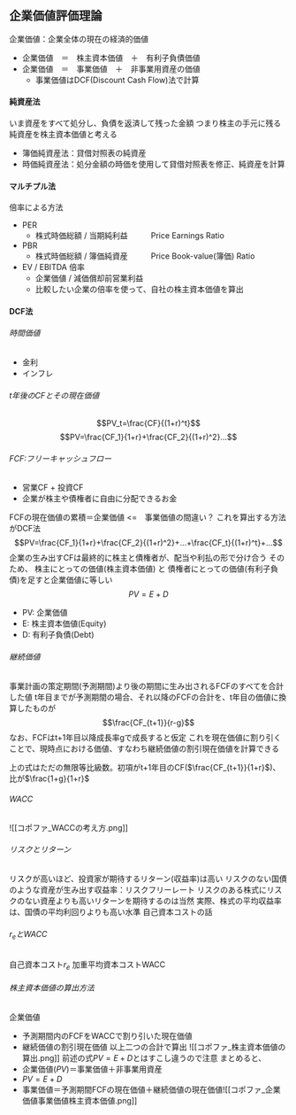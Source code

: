 ## 企業価値評価理論
企業価値：企業全体の現在の経済的価値
- 企業価値　＝　株主資本価値　＋　有利子負債価値
- 企業価値　＝　事業価値　＋　非事業用資産の価値
	- 事業価値はDCF(Discount Cash Flow)法で計算

#### 純資産法
いま資産をすべて処分し、負債を返済して残った金額
つまり株主の手元に残る純資産を株主資本価値と考える
- 簿価純資産法：貸借対照表の純資産
- 時価純資産法：処分金額の時価を使用して貸借対照表を修正、純資産を計算

#### マルチプル法
倍率による方法
- PER
	- 株式時価総額 / 当期純利益　　　Price Earnings Ratio
- PBR
	- 株式時価総額 / 簿価純資産　　　Price Book-value(簿価) Ratio
- EV / EBITDA 倍率
	- 企業価値 / 減価償却前営業利益
	- 比較したい企業の倍率を使って、自社の株主資本価値を算出

#### DCF法
###### 時間価値
- 金利
- インフレ
###### t年後のCFとその現在価値
$$PV_t=\frac{CF}{(1+r)^t}$$$$PV=\frac{CF_1}{1+r}+\frac{CF_2}{(1+r)^2}...$$
###### FCF:フリーキャッシュフロー
- 営業CF + 投資CF
- 企業が株主や債権者に自由に分配できるお金

FCFの現在価値の累積＝企業価値 <=　事業価値の間違い？
これを算出する方法がDCF法
$$PV=\frac{CF_1}{1+r}+\frac{CF_2}{(1+r)^2}+...+\frac{CF_t}{(1+r)^t}+...$$
企業の生み出すCFは最終的に株主と債権者が、配当や利払の形で分け合う
そのため、
株主にとっての価値(株主資本価値) と 債権者にとっての価値(有利子負債)を足すと企業価値に等しい$$PV=E+D$$
- PV: 企業価値
- E: 株主資本価値(Equity)
- D: 有利子負債(Debt)
###### 継続価値
事業計画の策定期間(予測期間)より後の期間に生み出されるFCFのすべてを合計した値
t年目までが予測期間の場合、それ以降のFCFの合計を、t年目の価値に換算したものが
$$\frac{CF_{t+1}}{r-g}$$
なお、FCFはt+1年目以降成長率gで成長すると仮定
これを現在価値に割り引くことで、現時点における価値、すなわち継続価値の割引現在価値を計算できる

上の式はただの無限等比級数。初項がt+1年目のCF($\frac{CF_{t+1}}{1+r}$)、比が$\frac{1+g}{1+r}$
###### WACC
![[コポファ_WACCの考え方.png]]

###### リスクとリターン
リスクが高いほど、投資家が期待するリターン(収益率)は高い
リスクのない国債のような資産が生み出す収益率：リスクフリーレート
リスクのある株式にリスクのない資産よりも高いリターンを期待するのは当然
実際、株式の平均収益率は、国債の平均利回りよりも高い水準
自己資本コストの話
###### $r_e$と$WACC$
自己資本コスト$r_e$
加重平均資本コストWACC
###### 株主資本価値の算出方法
企業価値
- 予測期間内のFCFをWACCで割り引いた現在価値
- 継続価値の割引現在価値
以上二つの合計で算出
![[コポファ_株主資本価値の算出.png]]
前述の式$PV=E+D$とはすこし違うので注意
まとめると、
- 企業価値($PV$)＝事業価値＋非事業用資産
- $PV=E+D$
- 事業価値＝予測期間FCFの現在価値＋継続価値の現在価値![[コポファ_企業価値事業価値株主資本価値.png]]

